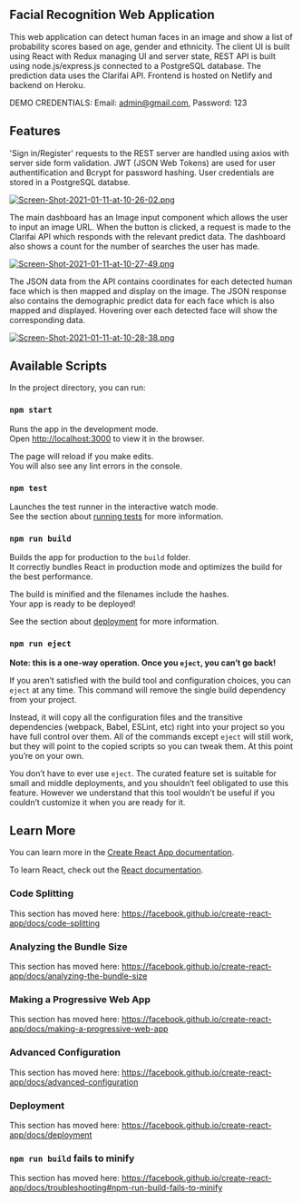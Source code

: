## Facial Recognition Web Application

This web application can detect human faces in an image and show a list of probability scores based on age, gender and ethnicity. The client UI is built using React with Redux managing UI and server state, REST API is built using node.js/express.js connected to a PostgreSQL database. The prediction data uses the Clarifai API. Frontend is hosted on Netlify and backend on Heroku.

DEMO CREDENTIALS: Email: admin@gmail.com, Password: 123

## Features

'Sign in/Register' requests to the REST server are handled using axios with server side form validation. JWT (JSON Web Tokens) are used for user authentification and Bcrypt for password hashing. User credentials are stored in a PostgreSQL databse.

[![Screen-Shot-2021-01-11-at-10-26-02.png](https://i.postimg.cc/qRZSVYBM/Screen-Shot-2021-01-11-at-10-26-02.png)](https://postimg.cc/2bh2n0BP)

The main dashboard has an Image input component which allows the user to input an image URL. When the button is clicked, a request is made to the Clarifai API which responds with the relevant predict data. The dashboard also shows a count for the number of searches the user has made.

[![Screen-Shot-2021-01-11-at-10-27-49.png](https://i.postimg.cc/g0RSxJKR/Screen-Shot-2021-01-11-at-10-27-49.png)](https://postimg.cc/zLzSMq6X)

The JSON data from the API contains coordinates for each detected human face which is then mapped and display on the image. The JSON response also contains the demographic predict data for each face which is also mapped and displayed. Hovering over each detected face will show the corresponding data.

[![Screen-Shot-2021-01-11-at-10-28-38.png](https://i.postimg.cc/YCJ31HnH/Screen-Shot-2021-01-11-at-10-28-38.png)](https://postimg.cc/XrkdbT6H)

## Available Scripts

In the project directory, you can run:

### `npm start`

Runs the app in the development mode.<br />
Open [http://localhost:3000](http://localhost:3000) to view it in the browser.

The page will reload if you make edits.<br />
You will also see any lint errors in the console.

### `npm test`

Launches the test runner in the interactive watch mode.<br />
See the section about [running tests](https://facebook.github.io/create-react-app/docs/running-tests) for more information.

### `npm run build`

Builds the app for production to the `build` folder.<br />
It correctly bundles React in production mode and optimizes the build for the best performance.

The build is minified and the filenames include the hashes.<br />
Your app is ready to be deployed!

See the section about [deployment](https://facebook.github.io/create-react-app/docs/deployment) for more information.

### `npm run eject`

**Note: this is a one-way operation. Once you `eject`, you can’t go back!**

If you aren’t satisfied with the build tool and configuration choices, you can `eject` at any time. This command will remove the single build dependency from your project.

Instead, it will copy all the configuration files and the transitive dependencies (webpack, Babel, ESLint, etc) right into your project so you have full control over them. All of the commands except `eject` will still work, but they will point to the copied scripts so you can tweak them. At this point you’re on your own.

You don’t have to ever use `eject`. The curated feature set is suitable for small and middle deployments, and you shouldn’t feel obligated to use this feature. However we understand that this tool wouldn’t be useful if you couldn’t customize it when you are ready for it.

## Learn More

You can learn more in the [Create React App documentation](https://facebook.github.io/create-react-app/docs/getting-started).

To learn React, check out the [React documentation](https://reactjs.org/).

### Code Splitting

This section has moved here: https://facebook.github.io/create-react-app/docs/code-splitting

### Analyzing the Bundle Size

This section has moved here: https://facebook.github.io/create-react-app/docs/analyzing-the-bundle-size

### Making a Progressive Web App

This section has moved here: https://facebook.github.io/create-react-app/docs/making-a-progressive-web-app

### Advanced Configuration

This section has moved here: https://facebook.github.io/create-react-app/docs/advanced-configuration

### Deployment

This section has moved here: https://facebook.github.io/create-react-app/docs/deployment

### `npm run build` fails to minify

This section has moved here: https://facebook.github.io/create-react-app/docs/troubleshooting#npm-run-build-fails-to-minify

